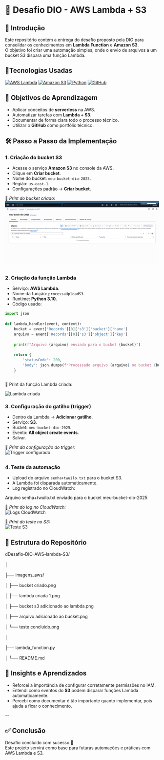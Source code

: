 # 🚀 Desafio DIO - AWS Lambda + S3

## 📌 Introdução
Este repositório contém a entrega do desafio proposto pela DIO para consolidar os conhecimentos em **Lambda Function** e **Amazon S3**.  
O objetivo foi criar uma automação simples, onde o envio de arquivos a um bucket S3 dispara uma função Lambda.

##

## 📌Tecnologias Usadas

[![AWS Lambda](https://img.shields.io/badge/AWS%20Lambda-FF9900?style=for-the-badge&logo=aws-lambda&logoColor=white)](https://aws.amazon.com/lambda/)
[![Amazon S3](https://img.shields.io/badge/Amazon%20S3-569A31?style=for-the-badge&logo=amazons3&logoColor=white)](https://aws.amazon.com/s3/)
[![Python](https://img.shields.io/badge/Python-3776AB?style=for-the-badge&logo=python&logoColor=white)](https://www.python.org/)
[![GitHub](https://img.shields.io/badge/GitHub-181717?style=for-the-badge&logo=github&logoColor=white)](https://github.com/)

##


## 🎯 Objetivos de Aprendizagem
- Aplicar conceitos de **serverless** na AWS.
- Automatizar tarefas com **Lambda + S3**.
- Documentar de forma clara todo o processo técnico.
- Utilizar o **GitHub** como portfólio técnico.

##

## 🛠️ Passo a Passo da Implementação

### 1. Criação do bucket S3
- Acesse o serviço **Amazon S3** no console da AWS.  
- Clique em **Criar bucket**.  
- Nome do bucket: `meu-bucket-dio-2025`.  
- Região: `us-east-1`.  
- Configurações padrão → **Criar bucket**.

📸 *Print do bucket criado:*  
![Bucket criado](.//imagens%20aws/bucket%20criado.png)

##

### 2. Criação da função Lambda
- Serviço: **AWS Lambda**.  
- Nome da função: `processaUploadS3`.  
- Runtime: **Python 3.10**.  
- Código usado:

```python
import json

def lambda_handler(event, context):
    bucket = event['Records'][0]['s3']['bucket']['name']
    arquivo = event['Records'][0]['s3']['object']['key']

    print(f"Arquivo {arquivo} enviado para o bucket {bucket}")

    return {
        'statusCode': 200,
        'body': json.dumps(f"Processado arquivo {arquivo} no bucket {bucket}")
    }
````
##

📸 Print da função Lambda criada: 


![Lambda criada](.//imagens%20aws/lambda%20criada%201.png)

### 3. Configuração do gatilho (trigger)
- Dentro da Lambda → **Adicionar gatilho**.  
- Serviço: **S3**.  
- Bucket: `meu-bucket-dio-2025`.  
- Evento: **All object create events**.  
- Salvar.  

📸 *Print da configuração do trigger:*  
![Trigger configurado](./imagens%20aws/bucket%20s3%20adicionado%20ao%20lambda.png)

##

### 4. Teste da automação
- Upload do arquivo `senha+twuilo.txt` para o bucket S3.  
- A Lambda foi disparada automaticamente.  
- Log registrado no CloudWatch:

Arquivo senha+twuilo.txt enviado para o bucket meu-bucket-dio-2025


📸 *Print do log no CloudWatch:*  
![Logs CloudWatch](./imagens%20aws/arquivo%20adicionado%20ao%20bucket.png)

📸 *Print do teste no S3:*  
![Teste S3](./imagens%20aws/teste%20concluido.png)

##

## 📂 Estrutura do Repositório

dDesafio-DIO-AWS-lambda-S3/  <br>       
│<br>   
├── imagens_aws/     <br>            
│   ├── bucket criado.png<br>   
│   ├── lambda criada 1.png<br>   
│   ├── bucket s3 adicionado ao lambda.png<br>   
│   ├── arquivo adicionado ao bucket.png<br>   
│   └── teste concluido.png<br>   
│<br>   
├── lambda_function.py    <br>        
│
└── README.md    <br>                 


##




## 📌 Insights e Aprendizados
- Reforcei a importância de configurar corretamente permissões no IAM.  
- Entendi como eventos do **S3** podem disparar funções Lambda automaticamente.  
- Percebi como documentar é tão importante quanto implementar, pois ajuda a fixar o conhecimento.  

--

## ✅ Conclusão
Desafio concluído com sucesso 🎉  
Este projeto servirá como base para futuras automações e práticas com AWS Lambda e S3.

